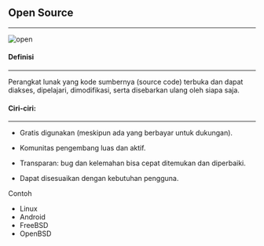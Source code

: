 ## Open Source
---

![open](https://mediaedukasi.id/wp-content/uploads/2023/11/open-source-101-everything.jpg)

#### Definisi
___

Perangkat lunak yang kode sumbernya (source code) terbuka dan dapat diakses, dipelajari, dimodifikasi, serta disebarkan ulang oleh siapa saja.

#### Ciri-ciri:
___

- Gratis digunakan (meskipun ada yang berbayar untuk dukungan).

- Komunitas pengembang luas dan aktif.

- Transparan: bug dan kelemahan bisa cepat ditemukan dan diperbaiki.

- Dapat disesuaikan dengan kebutuhan pengguna.

Contoh

- Linux
- Android
- FreeBSD
- OpenBSD